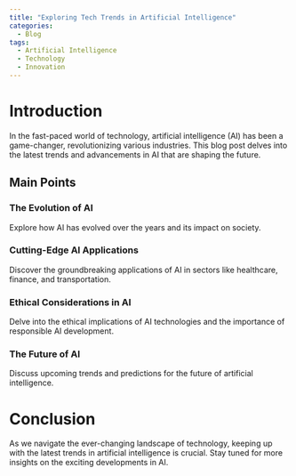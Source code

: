 ```yaml
---
title: "Exploring Tech Trends in Artificial Intelligence"
categories:
  - Blog
tags:
  - Artificial Intelligence
  - Technology
  - Innovation
---
```


# Introduction
In the fast-paced world of technology, artificial intelligence (AI) has been a game-changer, revolutionizing various industries. This blog post delves into the latest trends and advancements in AI that are shaping the future.

## Main Points
### The Evolution of AI
Explore how AI has evolved over the years and its impact on society.

### Cutting-Edge AI Applications
Discover the groundbreaking applications of AI in sectors like healthcare, finance, and transportation.

### Ethical Considerations in AI
Delve into the ethical implications of AI technologies and the importance of responsible AI development.

### The Future of AI
Discuss upcoming trends and predictions for the future of artificial intelligence.

# Conclusion
As we navigate the ever-changing landscape of technology, keeping up with the latest trends in artificial intelligence is crucial. Stay tuned for more insights on the exciting developments in AI.